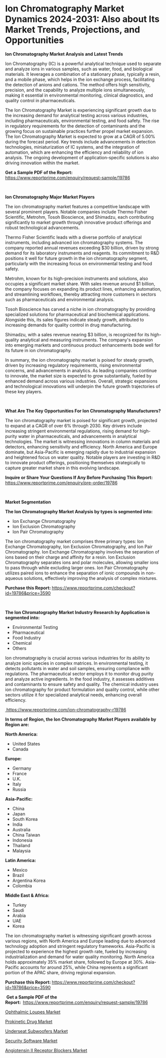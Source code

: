 <p><h1>Ion Chromatography Market Dynamics 2024-2031: Also about Its Market Trends, Projections, and Opportunities</h1></p><p><strong>Ion Chromatography Market Analysis and Latest Trends</strong></p>
<p><p>Ion Chromatography (IC) is a powerful analytical technique used to separate and analyze ions in various samples, such as water, food, and biological materials. It leverages a combination of a stationary phase, typically a resin, and a mobile phase, which helps in the ion exchange process, facilitating the detection of anions and cations. The method offers high sensitivity, precision, and the capability to analyze multiple ions simultaneously, making it essential in environmental monitoring, clinical diagnostics, and quality control in pharmaceuticals.</p><p>The Ion Chromatography Market is experiencing significant growth due to the increasing demand for analytical testing across various industries, including pharmaceuticals, environmental testing, and food safety. The rise in regulatory requirements for the detection of contaminants and the growing focus on sustainable practices further propel market expansion. The Ion Chromatography Market is expected to grow at a CAGR of 5.00% during the forecast period. Key trends include advancements in detection technologies, miniaturization of IC systems, and the integration of automation, which are enhancing the efficiency and reliability of ion analysis. The ongoing development of application-specific solutions is also driving innovation within the market.</p></p>
<p><strong>Get a Sample PDF of the Report:&nbsp;</strong> <a href="https://www.reportprime.com/enquiry/request-sample/19786?utm_campaign=1581&utm_medium=2&utm_source=Github&utm_content=ia&utm_term=02122024&utm_id=ion-chromatography">https://www.reportprime.com/enquiry/request-sample/19786</a></p>
<p>&nbsp;</p>
<p><strong>Ion Chromatography Major Market Players</strong></p>
<p><p>The ion chromatography market features a competitive landscape with several prominent players. Notable companies include Thermo Fisher Scientific, Metrohm, Tosoh Bioscience, and Shimadzu, each contributing significantly to market growth through innovative product offerings and robust technological advancements.</p><p>Thermo Fisher Scientific leads with a diverse portfolio of analytical instruments, including advanced ion chromatography systems. The company reported annual revenues exceeding $30 billion, driven by strong demand for its laboratory instruments and reagents. Its commitment to R&D positions it well for future growth in the ion chromatography segment, particularly with the increasing focus on environmental testing and food safety.</p><p>Metrohm, known for its high-precision instruments and solutions, also occupies a significant market share. With sales revenue around $1 billion, the company focuses on expanding its product lines, enhancing automation, and streamlining workflows, thereby attracting more customers in sectors such as pharmaceuticals and environmental analysis.</p><p>Tosoh Bioscience has carved a niche in ion chromatography by providing specialized solutions for pharmaceutical and biochemical applications. Alongside this, its sales figures indicate steady growth, attributed to increasing demands for quality control in drug manufacturing.</p><p>Shimadzu, with a sales revenue nearing $3 billion, is recognized for its high-quality analytical and measuring instruments. The company's expansion into emerging markets and continuous product enhancements bode well for its future in ion chromatography.</p><p>In summary, the ion chromatography market is poised for steady growth, driven by increasing regulatory requirements, rising environmental concerns, and advancements in analytics. As leading companies continue to innovate, the market size is expected to grow substantially, fueled by enhanced demand across various industries. Overall, strategic expansions and technological innovations will underpin the future growth trajectories of these key players.</p></p>
<p>&nbsp;</p>
<p><strong>What Are The Key Opportunities For Ion Chromatography Manufacturers?</strong></p>
<p><p>The ion chromatography market is poised for significant growth, projected to expand at a CAGR of over 6% through 2030. Key drivers include increasing stringent environmental regulations, rising demand for high-purity water in pharmaceuticals, and advancements in analytical technologies. The market is witnessing innovations in column materials and detectors, enhancing sensitivity and efficiency. North America and Europe dominate, but Asia-Pacific is emerging rapidly due to industrial expansion and heightened focus on water quality. Notable players are investing in R&D to innovate product offerings, positioning themselves strategically to capture greater market share in this evolving landscape.</p></p>
<p><strong>Inquire or Share Your Questions If Any Before Purchasing This Report:</strong> <a href="https://www.reportprime.com/enquiry/pre-order/19786?utm_campaign=1581&utm_medium=2&utm_source=Github&utm_content=ia&utm_term=02122024&utm_id=ion-chromatography">https://www.reportprime.com/enquiry/pre-order/19786</a></p>
<p>&nbsp;</p>
<p><strong>Market Segmentation</strong></p>
<p><strong>The Ion Chromatography Market Analysis by types is segmented into:</strong></p>
<p><ul><li>Ion Exchange Chromatography</li><li>Ion Exclusion Chromatography</li><li>Ion Pair Chromatography</li></ul></p>
<p><p>The ion chromatography market comprises three primary types: Ion Exchange Chromatography, Ion Exclusion Chromatography, and Ion Pair Chromatography. Ion Exchange Chromatography involves the separation of ions based on their charge and affinity for a resin. Ion Exclusion Chromatography separates ions and polar molecules, allowing smaller ions to pass through while excluding larger ones. Ion Pair Chromatography utilizes paired ions to enhance the separation of ionic compounds in non-aqueous solutions, effectively improving the analysis of complex mixtures.</p></p>
<p><strong>Purchase this Report:&nbsp;</strong><a href="https://www.reportprime.com/checkout?id=19786&price=3590&utm_campaign=1581&utm_medium=2&utm_source=Github&utm_content=ia&utm_term=02122024&utm_id=ion-chromatography">https://www.reportprime.com/checkout?id=19786&price=3590</a></p>
<p>&nbsp;</p>
<p><strong>The Ion Chromatography Market Industry Research by Application is segmented into:</strong></p>
<p><ul><li>Environmental Testing</li><li>Pharmaceutical</li><li>Food Industry</li><li>Chemical</li><li>Others</li></ul></p>
<p><p>Ion chromatography is crucial across various industries for its ability to analyze ionic species in complex matrices. In environmental testing, it detects pollutants in water and soil samples, ensuring compliance with regulations. The pharmaceutical sector employs it to monitor drug purity and analyze active ingredients. In the food industry, it assesses additives and contaminants to ensure safety and quality. The chemical industry uses ion chromatography for product formulation and quality control, while other sectors utilize it for specialized analytical needs, enhancing overall efficiency.</p></p>
<p><a href="https://www.reportprime.com/ion-chromatography-r19786?utm_campaign=1581&utm_medium=2&utm_source=Github&utm_content=ia&utm_term=02122024&utm_id=ion-chromatography">&nbsp;https://www.reportprime.com/ion-chromatography-r19786</a></p>
<p><strong>In terms of Region, the Ion Chromatography Market Players available by Region are:</strong></p>
<p>
    <p> <strong> North America: </strong>
        <ul>
            <li>United States</li>
            <li>Canada</li>
        </ul>
        </p> 
    <p> <strong> Europe: </strong>
        <ul>
            <li>Germany</li>
            <li>France</li>
            <li>U.K.</li>
            <li>Italy</li>
            <li>Russia</li>
        </ul>
        </p> 
    <p> <strong> Asia-Pacific: </strong>
        <ul>
            <li>China</li>
            <li>Japan</li>
            <li>South Korea</li>
            <li>India</li>
            <li>Australia</li>
            <li>China Taiwan</li>
            <li>Indonesia</li>
            <li>Thailand</li>
            <li>Malaysia</li>
        </ul>
        </p> 
    <p> <strong> Latin America: </strong>
        <ul>
            <li>Mexico</li>
            <li>Brazil</li>
            <li>Argentina Korea</li>
            <li>Colombia</li>
        </ul>
        </p> 
    <p> <strong> Middle East & Africa: </strong>
        <ul>
            <li>Turkey</li>
            <li>Saudi</li>
            <li>Arabia</li>
            <li>UAE</li>
            <li>Korea</li>
        </ul>
    </p>
    </p>
<p><p>The ion chromatography market is witnessing significant growth across various regions, with North America and Europe leading due to advanced technology adoption and stringent regulatory frameworks. Asia-Pacific is projected to experience the highest growth rate, fueled by increasing industrialization and demand for water quality monitoring. North America holds approximately 35% market share, followed by Europe at 30%. Asia-Pacific accounts for around 25%, while China represents a significant portion of the APAC share, driving regional expansion.</p></p>
<p><strong>Purchase this Report: </strong><a href="https://www.reportprime.com/checkout?id=19786&price=3590&utm_campaign=1581&utm_medium=2&utm_source=Github&utm_content=ia&utm_term=02122024&utm_id=ion-chromatography">https://www.reportprime.com/checkout?id=19786&price=3590</a></p>
<p>&nbsp;<strong>Get a Sample PDF of the Report:&nbsp;&nbsp;</strong><a href="https://www.reportprime.com/enquiry/request-sample/19786?utm_campaign=1581&utm_medium=2&utm_source=Github&utm_content=ia&utm_term=02122024&utm_id=ion-chromatography">https://www.reportprime.com/enquiry/request-sample/19786</a></p>
<p><strong></strong></p>
<p><p><a href="https://issuu.com/reportprime-2/docs/ophthalmic-loupes-market-size-2030.pptx?utm_campaign=1581&utm_medium=2&utm_source=Github&utm_content=ia&utm_term=02122024&utm_id=ion-chromatography">Ophthalmic Loupes Market</a></p><p><a href="https://www.linkedin.com/pulse/prokinetic-drug-market-forecast-report-analysis-103-cagr-growth-l4bbf?utm_campaign=1581&utm_medium=2&utm_source=Github&utm_content=ia&utm_term=02122024&utm_id=ion-chromatography">Prokinetic Drug Market</a></p><p><a href="https://issuu.com/reportprime-2/docs/underseat-subwoofers-market-size-2030.pptx?utm_campaign=1581&utm_medium=2&utm_source=Github&utm_content=ia&utm_term=02122024&utm_id=ion-chromatography">Underseat Subwoofers Market</a></p><p><a href="https://github.com/willjis/Market-Research-Report-List-1/blob/main/security-software-market.md?utm_campaign=1581&utm_medium=2&utm_source=Github&utm_content=ia&utm_term=02122024&utm_id=ion-chromatography">Security Software Market</a></p><p><a href="https://www.linkedin.com/pulse/comprehensive-analysis-angiotensin-ii-receptor-blockers-market-x6lqf?utm_campaign=1581&utm_medium=2&utm_source=Github&utm_content=ia&utm_term=02122024&utm_id=ion-chromatography">Angiotensin II Receptor Blockers Market</a></p></p>